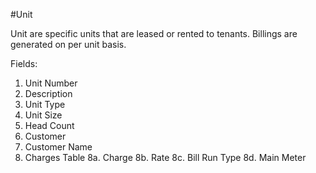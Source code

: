#Unit

Unit are specific units that are leased or rented to tenants. Billings are generated on per unit basis.  

Fields:
1. Unit Number
2. Description
3. Unit Type
4. Unit Size
5. Head Count
6. Customer
7. Customer Name
8. Charges Table
8a. Charge
8b. Rate
8c. Bill Run Type
8d. Main Meter
